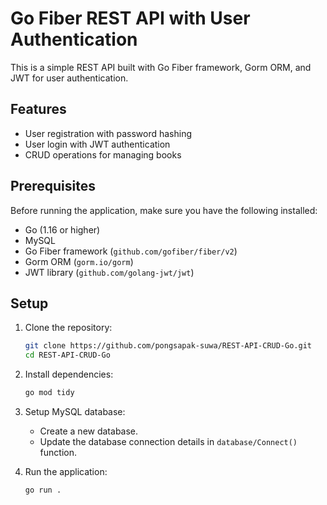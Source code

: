 # Go Fiber REST API with User Authentication

This is a simple REST API built with Go Fiber framework, Gorm ORM, and JWT for user authentication.

## Features

- User registration with password hashing
- User login with JWT authentication
- CRUD operations for managing books

## Prerequisites

Before running the application, make sure you have the following installed:

- Go (1.16 or higher)
- MySQL
- Go Fiber framework (`github.com/gofiber/fiber/v2`)
- Gorm ORM (`gorm.io/gorm`)
- JWT library (`github.com/golang-jwt/jwt`)

## Setup

1. Clone the repository:

    ```bash
    git clone https://github.com/pongsapak-suwa/REST-API-CRUD-Go.git
    cd REST-API-CRUD-Go
    ```

2. Install dependencies:

    ```bash
    go mod tidy
    ```

3. Setup MySQL database:

    - Create a new database.
    - Update the database connection details in `database/Connect()` function.

4. Run the application:

    ```bash
    go run .
    ```